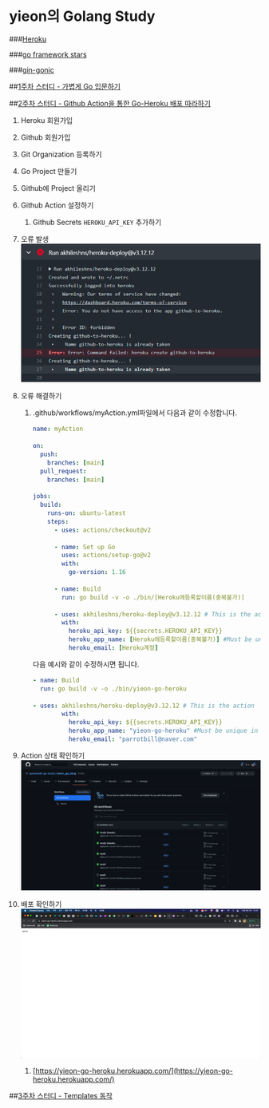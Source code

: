 # yieon의 Golang Study

###[Heroku](https://devcenter.heroku.com/articles/getting-started-with-go#set-up)

###[go framework stars](https://github.com/mingrammer/go-web-framework-stars)

###[gin-gonic](https://github.com/gin-gonic/gin)

##[1주차 스터디 - 가볍게 Go 입문하기](https://www.notion.so/spacewalkcorp/1-Go-ad168db2bd554142a0d56e307a1d9202)

##[2주차 스터디 - Github Action을 통한 Go-Heroku 배포 따라하기](https://www.notion.so/spacewalkcorp/2-Github-Action-Go-Heroku-eb303c252b7d446fa694afe0bdee213a)

1. Heroku 회원가입
2. Github 회원가입
3. Git Organization 등록하기
4. Go Project 만들기
5. Github에 Project 올리기
6. Github Action 설정하기
    1. Github Secrets `HEROKU_API_KEY` 추가하기
7. 오류 발생
    ![img.png](doc/study2weeks-issue.png)
8. 오류 해결하기
    1. .github/workflows/myAction.yml파일에서 다음과 같이 수정합니다.

        ```yaml
        name: myAction
        
        on:
          push:
            branches: [main]
          pull_request:
            branches: [main]
        
        jobs:
          build:
            runs-on: ubuntu-latest
            steps:
              - uses: actions/checkout@v2
        
              - name: Set up Go
                uses: actions/setup-go@v2
                with:
                  go-version: 1.16
        
              - name: Build
                run: go build -v -o ./bin/[Heroku에등록할이름(중복불가)]
        
              - uses: akhileshns/heroku-deploy@v3.12.12 # This is the action
                with:
                  heroku_api_key: ${{secrets.HEROKU_API_KEY}}
                  heroku_app_name: [Heroku에등록할이름(중복불가)] #Must be unique in Heroku
                  heroku_email: [Heroku계정]
        ```

       다음 예시와 같이 수정하시면 됩니다.

        ```yaml
        - name: Build
          run: go build -v -o ./bin/yieon-go-heroku
        
        - uses: akhileshns/heroku-deploy@v3.12.12 # This is the action
                with:
                  heroku_api_key: ${{secrets.HEROKU_API_KEY}}
                  heroku_app_name: "yieon-go-heroku" #Must be unique in Heroku
                  heroku_email: "parrotbill@naver.com"
        ```

9. Action 상태 확인하기
![img.png](doc/study2weeks-action.png)
10. 배포 확인하기
    ![img.png](doc/study2weeks-deploy.png)
    1. [https://yieon-go-heroku.herokuapp.com/](https://yieon-go-heroku.herokuapp.com/)
    


##[3주차 스터디 - Templates 동작](https://www.notion.so/spacewalkcorp/3-Templates-ba8d873a2f5f4b879b3610e15696a51b)


